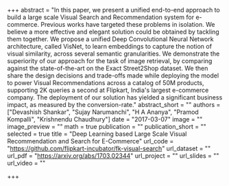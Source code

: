 +++
abstract = "In this paper, we present a unified end-to-end approach to build a large scale Visual Search and Recommendation system for e-commerce. Previous works have targeted these problems in isolation. We believe a more effective and elegant solution could be obtained by tackling them together. We propose a unified Deep Convolutional Neural Network architecture, called VisNet, to learn embeddings to capture the notion of visual similarity, across several semantic granularities. We demonstrate the superiority of our approach for the task of image retrieval, by comparing against the state-of-the-art on the Exact Street2Shop dataset. We then share the design decisions and trade-offs made while deploying the model to power Visual Recommendations across a catalog of 50M products, supporting 2K queries a second at Flipkart, India's largest e-commerce company. The deployment of our solution has yielded a significant business impact, as measured by the conversion-rate."
abstract_short = ""
authors = ["Devashish Shankar", "Sujay Narumanchi", "H A Ananya", "Pramod Kompalli", "Krishnendu Chaudhury"]
date = "2017-03-07"
image = ""
image_preview = ""
math = true
publication = ""
publication_short = ""
selected = true
title = "Deep Learning based Large Scale Visual Recommendation and Search for E-Commerce"
url_code = "https://github.com/flipkart-incubator/fk-visual-search"
url_dataset = ""
url_pdf = "https://arxiv.org/abs/1703.02344"
url_project = ""
url_slides = ""
url_video = ""

+++
